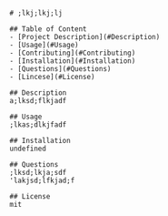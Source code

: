 

    # ;lkj;lkj;lj
    
    ## Table of Content
    - [Project Description](#Description)
    - [Usage](#Usage)
    - [Contributing](#Contributing)
    - [Installation](#Installation)
    - [Questions](#Questions)
    - [Lincese](#License)

    ## Description
    a;lksd;flkjadf

    ## Usage
    ;lkas;dlkjfadf

    ## Installation 
    undefined

    ## Questions
    ;lksd;lkja;sdf
    'lakjsd;lfkjad;f

    ## License
    mit
    